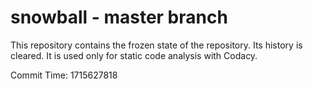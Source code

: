# snowball - master branch

This repository contains the frozen state of the repository.
Its history is cleared. It is used only for static code
analysis with Codacy.

Commit Time: 1715627818